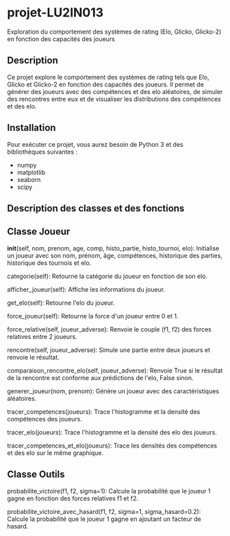 # projet-LU2IN013
Exploration du comportement des systèmes de rating (Elo, Glicko, Glicko-2) en fonction des capacités des joueurs

## Description
Ce projet explore le comportement des systèmes de rating tels que Elo, Glicko et Glicko-2 en fonction des capacités des joueurs. Il permet de générer des joueurs avec des compétences et des elo aléatoires, de simuler des rencontres entre eux et de visualiser les distributions des compétences et des elo.

## Installation
Pour exécuter ce projet, vous aurez besoin de Python 3 et des bibliothèques suivantes :
- numpy
- matplotlib
- seaborn
- scipy

## Description des classes et des fonctions

## Classe Joueur
__init__(self, nom, prenom, age, comp, histo_partie, histo_tournoi, elo):
Initialise un joueur avec son nom, prénom, âge, compétences, historique des parties, historique des tournois et elo.

categorie(self): Retourne la catégorie du joueur en fonction de son elo.

afficher_joueur(self): Affiche les informations du joueur.

get_elo(self): Retourne l'elo du joueur.

force_joueur(self): Retourne la force d'un joueur entre 0 et 1.

force_relative(self, joueur_adverse): Renvoie le couple (f1, f2) des forces relatives entre 2 joueurs.

rencontre(self, joueur_adverse): Simule une partie entre deux joueurs et renvoie le résultat.

comparaison_rencontre_elo(self, joueur_adverse): Renvoie True si le résultat de la rencontre est conforme aux prédictions de l'elo, False sinon.

generer_joueur(nom, prenom): Génère un joueur avec des caractéristiques aléatoires.

tracer_competences(joueurs): Trace l'histogramme et la densité des compétences des joueurs.

tracer_elo(joueurs): Trace l'histogramme et la densité des elo des joueurs.

tracer_competences_et_elo(joueurs): Trace les densités des compétences et des elo sur le même graphique.

## Classe Outils
probabilite_victoire(f1, f2, sigma=1): Calcule la probabilité que le joueur 1 gagne en fonction des forces relatives f1 et f2.

probabilite_victoire_avec_hasard(f1, f2, sigma=1, sigma_hasard=0.2): Calcule la probabilité que le joueur 1 gagne en ajoutant un facteur de hasard.



